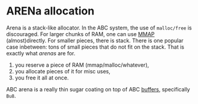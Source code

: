 #   ARENa allocation

Arena is a stack-like allocator. 
In the ABC system, the use of `malloc/free` is discouraged.
For larger chunks of RAM, one can use [MMAP][M] (almost)directly.
For smaller pieces, there is stack.
There is one popular case inbetween: tons of small pieces that do not fit on the stack.
That is exactly what *arenas* are for.

 1. you reserve a piece of RAM (mmap/malloc/whatever),
 2. you allocate pieces of it for misc uses,
 3. you free it all at once.

ABC arena is a really thin sugar coating on top of ABC [buffers][B],
specifically `Bu8`.

[B]: ./B.md
[M]: ./MMAP.md

